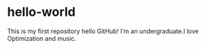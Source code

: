 # hello-world
This is my first repository 
hello GitHub!
I'm an undergraduate.I love Optimization and music.
